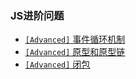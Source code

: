 ### JS进阶问题
- [`[Advanced]` 事件循环机制](FrontEnd/Advanced/closure.md)
- [`[Advanced]` 原型和原型链](FrontEnd/Advanced/prototype.md)
- [`[Advanced]` 闭包](FrontEnd/Advanced/bibao.md)